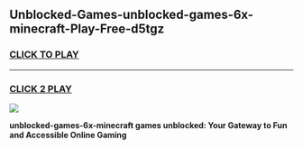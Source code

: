 
## Unblocked-Games-unblocked-games-6x-minecraft-Play-Free-d5tgz
<h3>
<a href="https://premium76.site?title=unblocked-games-6x-minecraft&ref=10A">CLICK TO PLAY</a></h3>
<hr>

<h3>
<a href="https://premium76.site?title=unblocked-games-6x-minecraft&ref=10A">CLICK 2 PLAY</a>
  
</h3>

<a href="https://premium76.site?title=unblocked-games-6x-minecraft&ref=10A"><img src="https://clearcache.store/games.png"></a>


**unblocked-games-6x-minecraft games unblocked: Your Gateway to Fun and Accessible Online Gaming**
